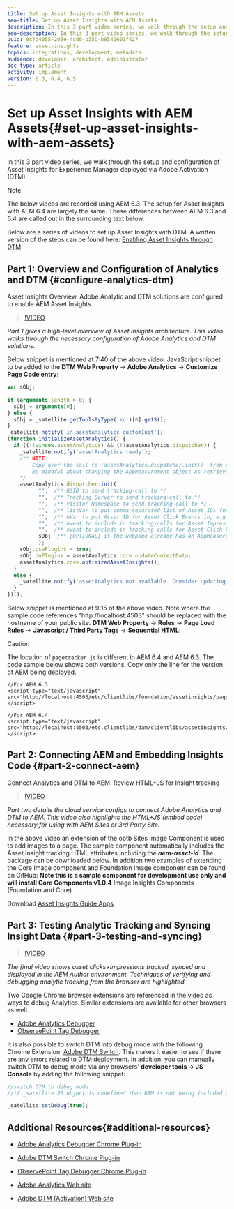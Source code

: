 ```yaml
---
title: Set up Asset Insights with AEM Assets
seo-title: Set up Asset Insights with AEM Assets
description: In this 3 part video series, we walk through the setup and configuration of Asset Insights for Experience Manager deployed via Adobe Activation (DTM).
seo-description: In this 3 part video series, we walk through the setup and configuration of Asset Insights for Experience Manager deployed via Adobe Activation (DTM).
uuid: 9c7d4055-205e-4cd0-b35b-b9540601f427
feature: asset-insights
topics: integrations, development, metadata
audience: developer, architect, administrator
doc-type: article
activity: implement
version: 6.3, 6.4, 6.5
---
```


# Set up Asset Insights with AEM Assets{#set-up-asset-insights-with-aem-assets}

In this 3 part video series, we walk through the setup and configuration of Asset Insights for Experience Manager deployed via Adobe Activation (DTM).

>[!NOTE]
>
>The below videos are recorded using AEM 6.3. The setup for Asset Insights with AEM 6.4 are largely the same. These differences between AEM 6.3 and 6.4 are called out in the surrounding text below.

Below are a series of videos to set up Asset Insights with DTM. A written version of the steps can be found here: [Enabling Asset Insights through DTM](https://helpx.adobe.com/experience-manager/6-4/assets/using/touch-ui-using-dtm-for-asset-insights.html)

## Part 1: Overview and Configuration of Analytics and DTM {#configure-analytics-dtm}

Asset Insights Overview. Adobe Analytic and DTM solutions are configured to enable AEM Asset Insights.

>[!VIDEO](https://video.tv.adobe.com/v/16419?quality=9)

*Part 1 gives a high-level overview of Asset Insights architecture. This video walks through the necessary configuration of Adobe Analytics and DTM solutions.*

Below snippet is mentioned at 7:40 of the above video. JavaScript snippet to be added to the **DTM Web Property** -&gt; **Adobe Analytics** -&gt; **Customize Page Code entry**:

```javascript
var sObj;
  
if (arguments.length > 0) {
  sObj = arguments[0];
} else {
  sObj = _satellite.getToolsByType('sc')[0].getS();
}
_satellite.notify('in assetAnalytics customInit');
(function initializeAssetAnalytics() {
  if ((!!window.assetAnalytics) && (!!assetAnalytics.dispatcher)) {
    _satellite.notify('assetAnalytics ready');
    /** NOTE:
        Copy over the call to 'assetAnalytics.dispatcher.init()' from Assets Pagetracker
        Be mindful about changing the AppMeasurement object as retrieved above.
    */
    assetAnalytics.dispatcher.init(
          "",  /** RSID to send tracking-call to */
          "",  /** Tracking Server to send tracking-call to */
          "",  /** Visitor Namespace to send tracking-call to */
          "",  /** listVar to put comma-separated-list of Asset IDs for Asset Impression Events in tracking-call, e.g. 'listVar1' */
          "",  /** eVar to put Asset ID for Asset Click Events in, e.g. 'eVar3' */
          "",  /** event to include in tracking-calls for Asset Impression Events, e.g. 'event8' */
          "",  /** event to include in tracking-calls for Asset Click Events, e.g. 'event7' */
          sObj  /** [OPTIONAL] if the webpage already has an AppMeasurement object, please include the object here. If unspecified, Pagetracker Core shall create its own AppMeasurement object */
          );
    sObj.usePlugins = true;
    sObj.doPlugins = assetAnalytics.core.updateContextData;
    assetAnalytics.core.optimizedAssetInsights();
  }
  else {
    _satellite.notify('assetAnalytics not available. Consider updating the Custom Page Code', 4);
  }
})();

```

Below snippet is mentioned at 9:15 of the above video. Note where the sample code references "http://localhost:4503" should be replaced with the hostname of your public site. **DTM Web Property** -&gt; **Rules** -&gt; **Page Load Rules** -&gt; **Javascript / Third Party Tags** -&gt; **Sequential HTML**:

>[!CAUTION]
>
>The location of `pagetracker.js` is different in AEM 6.4 and AEM 6.3. The code sample below shows both versions. Copy only the line for the version of AEM being deployed.

```
//For AEM 6.3
<script type="text/javascript" src="http://localhost:4503/etc/clientlibs/foundation/assetinsights/pagetracker.js"></script>

//For AEM 6.4
<script type="text/javascript" src="http://localhost:4503/etc.clientlibs/dam/clientlibs/assetinsights/pagetracker.js"></script>
```

## Part 2: Connecting AEM and Embedding Insights Code {#part-2-connect-aem}

Connect Analytics and DTM to AEM. Review HTML+JS for Insight tracking

>[!VIDEO](https://video.tv.adobe.com/v/16425/?quality=9)

*Part two details the cloud service configs to connect Adobe Analytics and DTM to AEM. This video also highlights the HTML+JS (embed code) necessary for using with AEM Sites or 3rd Party Site.*

In the above video an extension of the ootb Sites Image Component is used to add images to a page. The sample component automatically includes the Asset Insight tracking HTML attributes including the ***aem-asset-id***. The package can be downloaded below. In addition two examples of extending the Core Image component and Foundation Image component can be found on GitHub: **Note this is a sample component for development use only and will install Core Components v1.0.4**
[ ](https://github.com/Adobe-Marketing-Cloud/aem-guides/tree/master/asset-insights-guide)
Image Insights Components (Foundation and Core)

Download [Asset Insights Guide Apps](assets/asset-insights-guideuiapps-001-snapshot.zip)

## Part 3: Testing Analytic Tracking and Syncing Insight Data {#part-3-testing-and-syncing}

>[!VIDEO](https://video.tv.adobe.com/v/16426/?quality=9)

*The final video shows asset clicks+impressions tracked, synced and displayed in the AEM Author environment. Techniques of verifying and debugging analytic tracking from the browser are highlighted.*

Two Google Chrome browser extensions are referenced in the video as ways to debug Analytics. Similar extensions are available for other browsers as well.

* [Adobe Analytics Debugger](https://chrome.google.com/webstore/detail/adobe-analytics-debugger/bdingoflfadhnjohjaplginnpjeclmof?hl=en)
* [ObservePoint Tag Debugger](https://chrome.google.com/webstore/detail/observepoint-tag-debugger/daejfbkjipkgidckemjjafiomfeabemo?hl=en-US)

It is also possible to switch DTM into debug mode with the following Chrome Extension: [Adobe DTM Switch](https://chrome.google.com/webstore/detail/adobe-dtm-switch/nlgdemkdapolikbjimjajpmonpbpmipk?hl=en). This makes it easier to see if there are any errors related to DTM deployment. In addition, you can manually switch DTM to debug mode via any browsers' **developer tools -&gt; JS Console** by adding the following snippet:

```javascript
//switch DTM to debug mode
//if _satellite JS object is undefined then DTM is not being included properly

_satellite.setDebug(true);
```

## Additional Resources{#additional-resources}

* [Adobe Analytics Debugger Chrome Plug-in](https://chrome.google.com/webstore/detail/observepoint-tag-debugger/daejfbkjipkgidckemjjafiomfeabemo?hl=en-US)
* [Adobe DTM Switch Chrome Plug-in](https://chrome.google.com/webstore/detail/adobe-dtm-switch/nlgdemkdapolikbjimjajpmonpbpmipk?hl=en)
* [ObservePoint Tag Debugger Chrome Plug-in](https://chrome.google.com/webstore/detail/observepoint-tag-debugger/daejfbkjipkgidckemjjafiomfeabemo?hl=en-US)

* [Adobe Analytics Web site](https://sc.omniture.com)
* [Adobe DTM (Activation) Web site](https://dtm.adobe.com)


